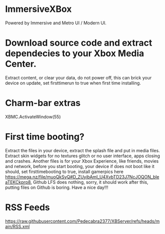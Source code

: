 # ImmersiveXBox
Powered by Immersive and Metro UI / Modern UI.
# Download source code and extract dependecies to your Xbox Media Center.
Extract content, or clear your data, do not power off, this can brick your device on update, set firsttimerun to true when first time installing.
# Charm-bar extras
<keymap>
    <global>
        <keyboard>
			<a>XBMC.ActivateWindow(55)</a>
        </keyboard>
    </global>
</keymap>

# First time booting?
Extract the files in your device, extract the splash file and put in media files.
Extract skin widgets for no textures glitch or no user interface, apps closing and crashes. Another files is for your Xbox Experience, like friends, movies and network, before you start booting, your device if does not boot like it should, set firsttimebooting to true, install gamerpics here https://mega.nz/file/muoQkSyQ#D_ZUyibAmI_U4XvbTD23J7NcJOQON_bleaTEKCkprp8, Github LFS does nothing, sorry, it should work after this, putting files on Github is boring.
Have a nice day!!!
# RSS Feeds
https://raw.githubusercontent.com/Pedecabra2377/XBServer/refs/heads/main/RSS.xml
